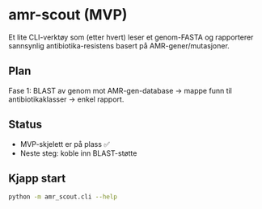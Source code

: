 # amr-scout (MVP)

Et lite CLI-verktøy som (etter hvert) leser et genom-FASTA og rapporterer sannsynlig antibiotika-resistens basert på AMR-gener/mutasjoner.

## Plan
Fase 1: BLAST av genom mot AMR-gen-database → mappe funn til antibiotikaklasser → enkel rapport.

## Status
- MVP-skjelett er på plass ✅
- Neste steg: koble inn BLAST-støtte


## Kjapp start
```bash
python -m amr_scout.cli --help
